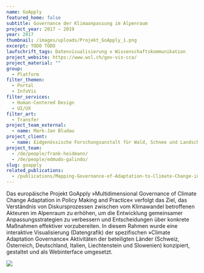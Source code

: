 ```yaml
---
name: GoApply
featured_home: false
subtitle: Governance der Klimaanpassung im Alpenraum
project_year: 2017 – 2019
year: 2017
thumbnail: /images/uploads/Projekt_GoApply_1.png
excerpt: TODO TODO
laufschrift_tags: Datenvisualisierung x Wissenschaftskommunikation
project_website: https://www.wsl.ch/gov-vis-cca/
project_material: ""
group:
  - Platform
filter_themen:
  - Portal
  - InfoVis
filter_services:
  - Human-Centered Design
  - UI/UX
filter_art:
  - Transfer
project_team_external:
  - name: Mark-Jan Bludau
project_client:
  - name: Eidgenössische Forschungsanstalt für Wald, Schnee und Landschaft WSL
project_team:
  - /de/people/frank-heidmann/
  - /de/people/edmudo-galindo/
slug: goapply
related_publications:
  - /publications/Mapping-Governance-of-Adaptation-to-Climate-Change-in-Switzerland/
---
```

Das europäische Projekt GoApply »Multidimensional Governance of Climate Change Adaptation in Policy Making and Practice« verfolgt das Ziel, das Verständnis von Diskursprozessen zwischen vom Klimawandel betroffenen Akteuren im Alpenraum zu erhöhen, um die Entwicklung gemeinsamer Anpassungsstrategien zu verbessern und Entscheidungen über konkrete Maßnahmen effektiver vorzubereiten. In diesem Rahmen wurde eine interaktive Visualisierung (Datengrafik) der spezifischen »Climate Adaptation Governance« Aktivitäten der beteiligten Länder (Schweiz, Österreich, Deutschland, Italien, Liechtenstein und Slowenien) konzipiert, gestaltet und als Webinterface umgesetzt.

![](/images/uploads/Projekt_GoApply_2.png)
